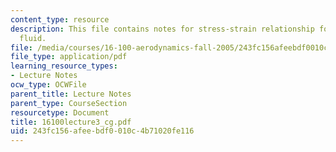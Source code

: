 ```yaml
---
content_type: resource
description: This file contains notes for stress-strain relationship for a newtonian
  fluid.
file: /media/courses/16-100-aerodynamics-fall-2005/243fc156afeebdf0010c4b71020fe116_16100lecture3_cg.pdf
file_type: application/pdf
learning_resource_types:
- Lecture Notes
ocw_type: OCWFile
parent_title: Lecture Notes
parent_type: CourseSection
resourcetype: Document
title: 16100lecture3_cg.pdf
uid: 243fc156-afee-bdf0-010c-4b71020fe116
---
```

